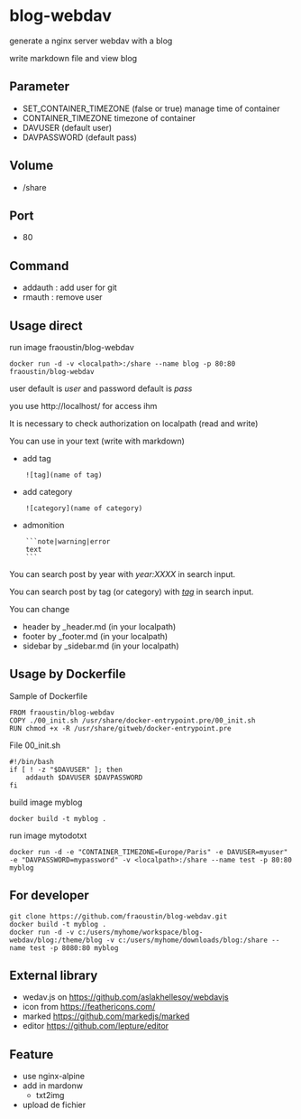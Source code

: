 # blog-webdav

generate a nginx server webdav with a blog

write markdown file and view blog 

## Parameter

- SET_CONTAINER_TIMEZONE (false or true) manage time of container
- CONTAINER_TIMEZONE timezone of container
- DAVUSER (default user)
- DAVPASSWORD (default pass)

## Volume

- /share

## Port

- 80 

## Command

- addauth : add user for git
- rmauth : remove user

## Usage direct

run image fraoustin/blog-webdav

    docker run -d -v <localpath>:/share --name blog -p 80:80 fraoustin/blog-webdav

user default is *user* and password default is *pass*

you use http://localhost/ for access ihm

It is necessary to check authorization on localpath (read and write)

You can use in your text (write with markdown)

- add tag 
```
    ![tag](name of tag)
```
- add category  
```
    ![category](name of category)
```
- admonition
```
    ```note|warning|error
    text
    ```
```

You can search post by year with *year:XXXX* in search input.

You can search post by tag (or category) with *[tag](mytag)* in search input.



You can change

- header by _header.md (in your localpath)
- footer by _footer.md (in your localpath)
- sidebar by _sidebar.md (in your localpath)


## Usage by Dockerfile

Sample of Dockerfile

    FROM fraoustin/blog-webdav
    COPY ./00_init.sh /usr/share/docker-entrypoint.pre/00_init.sh
    RUN chmod +x -R /usr/share/gitweb/docker-entrypoint.pre

File 00_init.sh

    #!/bin/bash
    if [ ! -z "$DAVUSER" ]; then
        addauth $DAVUSER $DAVPASSWORD
    fi    


build image myblog

    docker build -t myblog .

run image mytodotxt

    docker run -d -e "CONTAINER_TIMEZONE=Europe/Paris" -e DAVUSER=myuser" -e "DAVPASSWORD=mypassword" -v <localpath>:/share --name test -p 80:80 myblog

## For developer

    git clone https://github.com/fraoustin/blog-webdav.git
    docker build -t myblog .
    docker run -d -v c:/users/myhome/workspace/blog-webdav/blog:/theme/blog -v c:/users/myhome/downloads/blog:/share --name test -p 8080:80 myblog

## External library

- wedav.js on https://github.com/aslakhellesoy/webdavjs
- icon from https://feathericons.com/
- marked https://github.com/markedjs/marked
- editor https://github.com/lepture/editor

## Feature

- use nginx-alpine
- add in mardonw
    - txt2img
- upload de fichier

